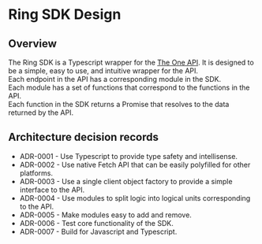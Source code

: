 # Ring SDK Design 
## Overview
The Ring SDK is a Typescript wrapper for the [The One API](https://the-one-api.dev/).
It is designed to be a simple, easy to use, and intuitive wrapper for the API.  
Each endpoint in the API has a corresponding module in the SDK.  
Each module has a set of functions that correspond to the functions in the API.  
Each function in the SDK returns a Promise that resolves to the data returned by the API.  

## Architecture decision records
* ADR-0001 - Use Typescript to provide type safety and intellisense.
* ADR-0002 - Use native Fetch API that can be easily polyfilled for other platforms.
* ADR-0003 - Use a single client object factory to provide a simple interface to the API.
* ADR-0004 - Use modules to split logic into logical units corresponding to the API.
* ADR-0005 - Make modules easy to add and remove.
* ADR-0006 - Test core functionality of the SDK.
* ADR-0007 - Build for Javascript and Typescript.

